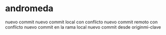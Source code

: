 # andromeda
nuevo commit
nuevo commit local con conflicto
nuevo commit remoto con conflicto
nuevo commit en la rama local
nuevo commit desde originmi-clave
